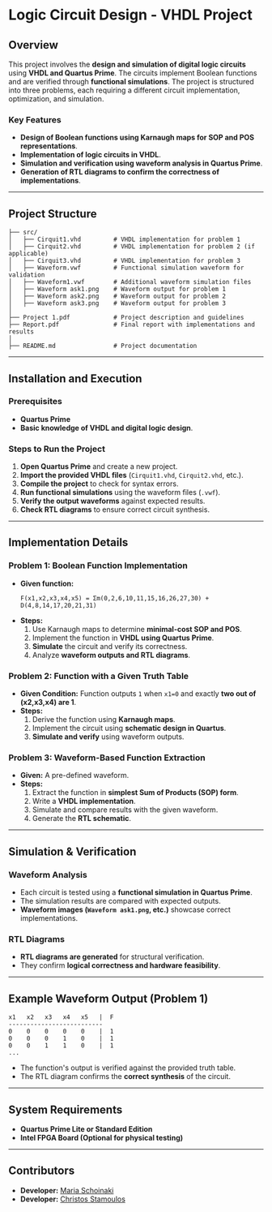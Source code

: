 # Logic Circuit Design - VHDL Project

## Overview
This project involves the **design and simulation of digital logic circuits** using **VHDL and Quartus Prime**. The circuits implement Boolean functions and are verified through **functional simulations**. The project is structured into three problems, each requiring a different circuit implementation, optimization, and simulation.

### Key Features
- **Design of Boolean functions using Karnaugh maps for SOP and POS representations**.
- **Implementation of logic circuits in VHDL**.
- **Simulation and verification using waveform analysis in Quartus Prime**.
- **Generation of RTL diagrams to confirm the correctness of implementations**.

---

## Project Structure
```
├── src/
│   ├── Cirquit1.vhd         # VHDL implementation for problem 1
│   ├── Cirquit2.vhd         # VHDL implementation for problem 2 (if applicable)
│   ├── Cirquit3.vhd         # VHDL implementation for problem 3
│   ├── Waveform.vwf         # Functional simulation waveform for validation
│   ├── Waveform1.vwf        # Additional waveform simulation files
│   ├── Waveform ask1.png    # Waveform output for problem 1
│   ├── Waveform ask2.png    # Waveform output for problem 2
│   ├── Waveform ask3.png    # Waveform output for problem 3
│
├── Project 1.pdf            # Project description and guidelines
├── Report.pdf               # Final report with implementations and results
│
├── README.md                # Project documentation
```

---

## Installation and Execution
### Prerequisites
- **Quartus Prime**
- **Basic knowledge of VHDL and digital logic design**.

### Steps to Run the Project
1. **Open Quartus Prime** and create a new project.
2. **Import the provided VHDL files** (`Cirquit1.vhd`, `Cirquit2.vhd`, etc.).
3. **Compile the project** to check for syntax errors.
4. **Run functional simulations** using the waveform files (`.vwf`).
5. **Verify the output waveforms** against expected results.
6. **Check RTL diagrams** to ensure correct circuit synthesis.

---

## Implementation Details
### **Problem 1: Boolean Function Implementation**
- **Given function:**
  ```
  F(x1,x2,x3,x4,x5) = Σm(0,2,6,10,11,15,16,26,27,30) + D(4,8,14,17,20,21,31)
  ```
- **Steps:**
  1. Use Karnaugh maps to determine **minimal-cost SOP and POS**.
  2. Implement the function in **VHDL using Quartus Prime**.
  3. **Simulate** the circuit and verify its correctness.
  4. Analyze **waveform outputs and RTL diagrams**.

### **Problem 2: Function with a Given Truth Table**
- **Given Condition:** Function outputs `1` when `x1=0` and exactly **two out of (x2,x3,x4) are 1**.
- **Steps:**
  1. Derive the function using **Karnaugh maps**.
  2. Implement the circuit using **schematic design in Quartus**.
  3. **Simulate and verify** using waveform outputs.

### **Problem 3: Waveform-Based Function Extraction**
- **Given:** A pre-defined waveform.
- **Steps:**
  1. Extract the function in **simplest Sum of Products (SOP) form**.
  2. Write a **VHDL implementation**.
  3. Simulate and compare results with the given waveform.
  4. Generate the **RTL schematic**.

---

## Simulation & Verification
### **Waveform Analysis**
- Each circuit is tested using a **functional simulation in Quartus Prime**.
- The simulation results are compared with expected outputs.
- **Waveform images (`Waveform ask1.png`, etc.)** showcase correct implementations.

### **RTL Diagrams**
- **RTL diagrams are generated** for structural verification.
- They confirm **logical correctness and hardware feasibility**.

---

## Example Waveform Output (Problem 1)
```
x1   x2   x3   x4   x5   |  F
--------------------------
0    0    0    0    0    |  1
0    0    0    1    0    |  1
0    0    1    1    0    |  1
...
```
- The function's output is verified against the provided truth table.
- The RTL diagram confirms the **correct synthesis** of the circuit.

---

## System Requirements
- **Quartus Prime Lite or Standard Edition**
- **Intel FPGA Board (Optional for physical testing)**

---

## Contributors
- **Developer:** [Maria Schoinaki](https://github.com/MariaSchoinaki)
- **Developer:** [Christos Stamoulos](https://github.com/ChristosStamoulos)